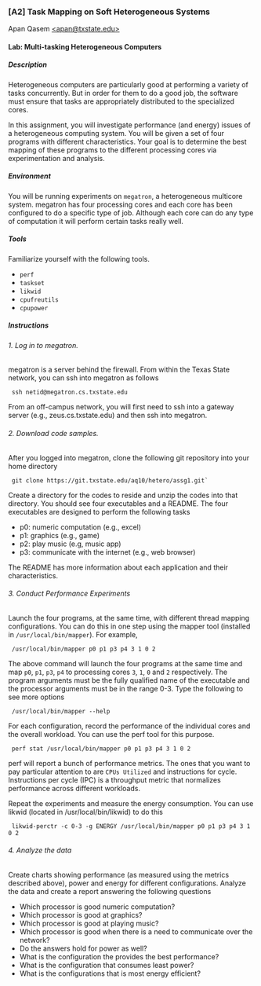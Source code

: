 ### [A2] Task Mapping on Soft Heterogeneous Systems 
Apan Qasem [\<apan@txstate.edu\>](apan@txstate.edu)

#### Lab: Multi-tasking Heterogeneous Computers 

##### Description
Heterogeneous computers are particularly good at performing a variety of tasks concurrently. But in
order for them to do a good job, the software must ensure that tasks are appropriately distributed to the specialized
cores.

In this assignment, you will investigate performance (and energy) issues of a heterogeneous
computing system. You will be given a set of four programs with different characteristics. Your goal
is to determine the best mapping of these programs to the different processing cores via
experimentation and analysis.  


##### Environment

You will be running experiments on `megatron`, a heterogeneous multicore
system. megatron has four processing cores and each core has been configured to do a specific type
of job. Although each core can do any type of computation it will perform certain tasks really
well.

##### Tools

Familiarize yourself with the following tools. 

  * `perf`
  * `taskset`
  * `likwid`
  * `cpufreutils`
  * `cpupower`

##### Instructions

###### 1. Log in to megatron.

megatron is a server behind the firewall. From within the Texas State network, you can ssh into
megatron as follows

     ssh netid@megatron.cs.txstate.edu

From an off-campus network, you will first need to ssh into a gateway server (e.g.,
zeus.cs.txstate.edu) and then ssh into megatron. 


###### 2. Download code samples.

After you logged into megatron, clone the following git repository into your home directory 

     git clone https://git.txstate.edu/aq10/hetero/assg1.git`

Create a directory for the codes to reside and unzip the codes into that directory. You should see
four executables and a README. The four executables are designed to perform the following tasks

  * p0: numeric computation (e.g., excel)
  * p1: graphics (e.g., game)
  * p2: play music (e.g, music app)
  * p3: communicate with the internet (e.g., web browser) 

The README has more information about each application and their characteristics. 

###### 3. Conduct Performance Experiments

Launch the four programs, at the same time, with different thread mapping configurations. You can do this in one step using the mapper tool (installed in
`/usr/local/bin/mapper`). For example, 

     /usr/local/bin/mapper p0 p1 p3 p4 3 1 0 2

The above command will launch the four programs at the same time and map `p0`, `p1`, `p3`, `p4` to
processing cores `3`, `1`, `0` and `2` respectively. The program arguments must be the fully qualified name
of the executable and the processor arguments must be in the range 0-3. Type the following to see
more options

     /usr/local/bin/mapper --help 

For each configuration, record the performance of the individual cores and the overall workload. You
can use the perf tool for this purpose.

     perf stat /usr/local/bin/mapper p0 p1 p3 p4 3 1 0 2

perf will report a bunch of performance metrics. The ones that you want to pay particular attention
to are `CPUs Utilized` and instructions for cycle. Instructions per cycle (IPC) is a throughput
metric that normalizes performance across different workloads. 

Repeat the experiments and measure the energy consumption. You can use likwid (located in
/usr/local/bin/likwid) to do this

     likwid-perctr -c 0-3 -g ENERGY /usr/local/bin/mapper p0 p1 p3 p4 3 1 0 2

###### 4. Analyze the data

Create charts showing performance (as measured using the metrics described above), power and energy
for different configurations. Analyze the data and create a report answering the following questions

* Which processor is good numeric computation?
* Which processor is good at graphics?
* Which processor is good at playing music?
* Which processor is good when there is a need to communicate over the network?
* Do the answers hold for power as well?
* What is the configuration the provides the best performance?
* What is the configuration that consumes least power?
* What is the configurations that is most energy efficient?

